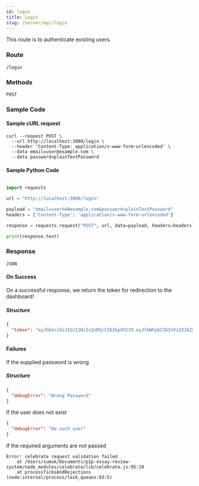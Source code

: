 ```yaml
---
id: login
title: Login
slug: /server/api/login
---
```


This route is to authenticate existing users.

### Route

`/login`

### Methods

`POST`

### Sample Code

#### Sample cURL request

```shell script
curl --request POST \
  --url http://localhost:3000/login \
  --header 'Content-Type: application/x-www-form-urlencoded' \
  --data email=user@example.com \
  --data password=plainTextPassword
```

#### Sample Python Code

```py

import requests

url = "http://localhost:3000/login"

payload = "email=user%40example.com&password=plainTextPassword"
headers = {'Content-Type': 'application/x-www-form-urlencoded'}

response = requests.request("POST", url, data=payload, headers=headers)

print(response.text)

```

### Response

`JSON`

#### On Success

On a successful response, we return the token for redirection to the dashboard!

##### Structure

```JSON
{
  "token": "eyJhbGciOiJIUzI1NiIsInR5cCI6IkpXVCJ9.eyJlbWFpbCI6InVzZXJAZXhhbXBsZS5jb20iLCJyb2xlIjoidXNlciIsImRhdGEiOnt9LCJpYXQiOjE2MDU4MTM2MDUsImV4cCI6MTYwNTkwMDAwNX0.-hJQ8lhLP2cAq5jfALBjHxAQKA2LJEYa7PRkT4xR25c"
}
```


#### Failures

If the supplied password is wrong

##### Structure
```JSON
{
  "debugError": "Wrong Password"
}
```

If the user does not exist
```JSON
{
  "debugError": "No such user"
}
```

If the required arguments are not passed
```
Error: celebrate request validation failed
    at /Users/sumuk/Documents/p2p-essay-review-system/node_modules/celebrate/lib/celebrate.js:95:19
    at processTicksAndRejections (node:internal/process/task_queues:93:5)
```